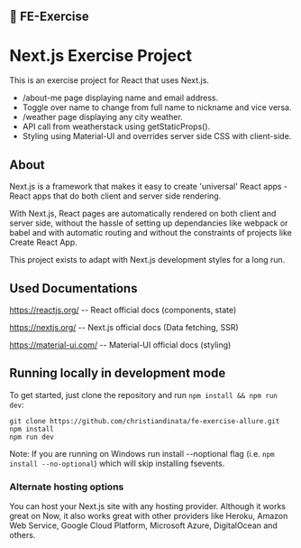 ## 🚨 FE-Exercise

# Next.js Exercise Project

This is an exercise project for React that uses Next.js.

* /about-me page displaying name and email address.
* Toggle over name to change from full name to nickname and vice versa.
* /weather page displaying any city weather.
* API call from weatherstack using getStaticProps().
* Styling using Material-UI and overrides server side CSS with client-side.

## About 

Next.js is a framework that makes it easy to create 'universal' React apps - React apps that do both client and server side rendering.

With Next.js, React pages are automatically rendered on both client and server side, without the hassle of setting up dependancies like webpack or babel and with automatic routing and without the constraints of projects like Create React App.

This project exists to adapt with Next.js development styles for a long run.

## Used Documentations

https://reactjs.org/ -- React official docs (components, state)

https://nextjs.org/ -- Next.js official docs (Data fetching, SSR)

https://material-ui.com/ -- Material-UI official docs (styling)

## Running locally in development mode

To get started, just clone the repository and run `npm install && npm run dev`:

    git clone https://github.com/christiandinata/fe-exercise-allure.git
    npm install
    npm run dev

Note: If you are running on Windows run install --noptional flag (i.e. `npm install --no-optional`) which will skip installing fsevents.


### Alternate hosting options

You can host your Next.js site with any hosting provider. Although it works great on Now, it also works great with other providers like Heroku, Amazon Web Service, Google Cloud Platform, Microsoft Azure, DigitalOcean and others.
